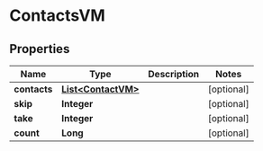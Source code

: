 

# ContactsVM


## Properties

| Name | Type | Description | Notes |
|------------ | ------------- | ------------- | -------------|
|**contacts** | [**List&lt;ContactVM&gt;**](ContactVM.md) |  |  [optional] |
|**skip** | **Integer** |  |  [optional] |
|**take** | **Integer** |  |  [optional] |
|**count** | **Long** |  |  [optional] |



